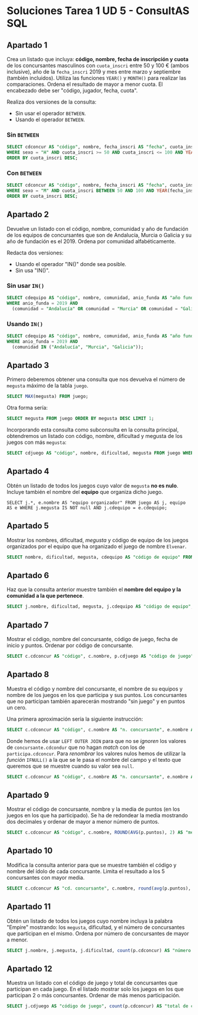 # Soluciones Tarea 1 UD 5 - ConsultAS SQL

## Apartado 1

Crea un listado que incluya: **código, nombre, fecha de inscripción y cuota** de los concursantes masculinos con `cuota_inscri` entre 50 y 100 € (ambos inclusive), año de la `fecha_inscri` 2019 y mes entre marzo y septiembre (también incluidos). Utiliza las funciones `YEAR()` y `MONTH()` para realizar las comparaciones. Ordena el resultado de mayor a menor cuota. El encabezado debe ser "código, jugador, fecha, cuota".

Realiza dos versiones de la consulta:

* Sin usar el operador `BETWEEN`.
* Usando el operador `BETWEEN`.

### Sin `BETWEEN`

```SQL
SELECT cdconcur AS "código", nombre, fecha_inscri AS "fecha", cuota_inscri AS "cuota" FROM concursante
WHERE sexo = "H" AND cuota_inscri >= 50 AND cuota_inscri <= 100 AND YEAR(fecha_inscri) = 2019 AND MONTH(fecha_inscri) >= 3 AND MONTH(fecha_inscri) <= 9
ORDER BY cuota_inscri DESC;
```

### Con `BETWEEN`

```SQL
SELECT cdconcur AS "código", nombre, fecha_inscri AS "fecha", cuota_inscri AS "cuota" FROM concursante
WHERE sexo = "M" AND cuota_inscri BETWEEN 50 AND 100 AND YEAR(fecha_inscri) = 2019 AND MONTH(fecha_inscri) BETWEEN 3 AND 9
ORDER BY cuota_inscri DESC;
```

## Apartado 2

Devuelve un listado con el código, nombre, comunidad y año de fundación de los equipos de concursantes que son de Andalucía, Murcia o Galicia y su año de fundación es el 2019. Ordena por comunidad alfabéticamente.

Redacta dos versiones:

* Usando el operador "IN()" donde sea posible.
* Sin usa "IN()".

### Sin usar `IN()`

```SQL
SELECT cdequipo AS "código", nombre, comunidad, anio_funda AS "año fundación"
WHERE anio_funda = 2019 AND
  (comunidad = "Andalucía" OR comunidad = "Murcia" OR comunidad = "Galicia");
```

### Usando `IN()`

```SQL
SELECT cdequipo AS "código", nombre, comunidad, anio_funda AS "año fundación" FROM equipo
WHERE anio_funda = 2019 AND
  (comunidad IN ("Andalucía", "Murcia", "Galicia"));
```

## Apartado 3

Primero deberemos obtener una consulta que nos devuelva el número de `megusta` máximo de la tabla `juego`.

```SQL
SELECT MAX(megusta) FROM juego;
```

Otra forma sería:

```SQL
SELECT megusta FROM juego ORDER BY megusta DESC LIMIT 1;
```

Incorporando esta consulta como subconsulta en la consulta principal, obtendremos un listado con código, nombre, dificultad y megusta de los juegos con más `megusta`:

```SQL
SELECT cdjuego AS "código", nombre, dificultad, megusta FROM juego WHERE megusta = (SELECT MAX(megusta) FROM juego);
```

## Apartado 4

Obtén un listado de todos los juegos cuyo valor de `megusta` **no es nulo**. Incluye también el nombre del **equipo** que organiza dicho juego.

```SLQ
SELECT j.*, e.nombre AS "equipo organizador" FROM juego AS j, equipo AS e WHERE j.megusta IS NOT null AND j.cdequipo = e.cdequipo;
```

## Apartado 5

Mostrar los nombres, dificultad, _megusta_ y código de equipo de los juegos organizados por el equipo que ha organizado el juego de nombre `Elvenar`.

```SQL
SELECT nombre, dificultad, megusta, cdequipo AS "código de equipo" FROM juego WHERE cdequipo = (SELECT cdequipo FROM juego WHERE nombre = "Elvenar");
```

## Apartado 6

Haz que la consulta anterior muestre también el **nombre del equipo y la comunidad a la que pertenece**.

```SQL
SELECT j.nombre, dificultad, megusta, j.cdequipo AS "código de equipo", e.nombre AS "nombre equipo", comunidad FROM juego AS j, equipo AS e WHERE j.cdequipo = e.cdequipo AND j.cdequipo = (SELECT cdequipo FROM juego WHERE nombre = "Elvenar");
```

## Apartado 7

Mostrar el código, nombre del concursante, código de juego, fecha de inicio y puntos. Ordenar por código de concursante.

```SQL
SELECT c.cdconcur AS "código", c.nombre, p.cdjuego AS "código de juego", p.fecha_inicio AS "fecha de inicio", p.puntos FROM concursante, partida WHERE c.cdconcur = p.cdconcur ORDER BY c.cdconcur; 
```

## Apartado 8

Muestra el código y nombre del concursante, el nombre de su equipos y nombre de los juegos en los que participa y sus puntos. Los concursantes que no participan también aparecerán mostrando "sin juego" y en puntos un cero.

Una primera aproximación sería la siguiente instrucción:

```SQL
SELECT c.cdconcur AS "código", c.nombre AS "n. concursante", e.nombre AS "n. equipo", j.nombre AS "n. juego", p.puntos FROM concursante AS c LEFT OUTER JOIN participa AS p ON c.cdconcur = p.cdconcur LEFT OUTER JOIN equipo AS e ON c.cdequipo = e.cdequipo LEFT OUTER JOIN juego AS j ON p.cdjuego = j.cdjuego;
```

Donde hemos de usar `LEFT OUTER JOIN` para que no se _ignoren_ los valores de `concursante.cdcondur` que no hagan _match_ con los de `participa.cdconcur`.
Para _renombrar_ los valores nulos hemos de utilizar la _función_ `IFNULL()` a la que se le pasa el nombre del campo y el texto que queremos que se muestre cuando su valor sea `null`.

```SQL
SELECT c.cdconcur AS "código", c.nombre AS "n. concursante", e.nombre AS "n. equipo", IFNULL(j.nombre, "sin juego") AS "n. juego", IFNULL(p.puntos, "0") FROM concursante AS c LEFT OUTER JOIN participa AS p ON c.cdconcur = p.cdconcur LEFT OUTER JOIN equipo AS e ON c.cdequipo = e.cdequipo LEFT OUTER JOIN juego AS j ON p.cdjuego = j.cdjuego;
```

## Apartado 9

Mostrar el código de concursante, nombre y la media de puntos (en los juegos en los que ha participado). Se ha de redondear la media mostrando dos decimales y ordenar de mayor a menor número de puntos.

```SQL
SELECT c.cdconcur AS "código", c.nombre, ROUND(AVG(p.puntos), 2) AS "media puntos" FROM concursante AS c, participa AS p WHERE c.cdconcur = p.cdconcur GROUP BY c.cdconcur ORDER BY AVG(p.puntos) DESC;
```

## Apartado 10

Modifica la consulta anterior para que se muestre también el código y nombre del ídolo de cada concursante. Limita el resultado a los 5 concursantes con mayor media.

```SQL
SELECT c.cdconcur AS "cd. concursante", c.nombre, round(avg(p.puntos), 2) AS "media puntos", c.cdidolo AS "cd. ídolo", cc.nombre AS "nombre ídolo" from concursante AS c INNER JOIN concursante AS cc ON c.cdidolo = cc.cdconcur INNER JOIN participa AS p ON c.cdconcur = p.cdconcur GROUP BY c.cdconcur ORDER BY avg(p.puntos) DESC LIMIT 5;
```

## Apartado 11

Obtén un listado de todos los juegos cuyo nombre incluya la palabra "Empire" mostrando: los `megusta`, dificultad, y el número de concursantes que participan en el mismo. Ordena por número de concursantes de mayor a menor.

```SQL
SELECT j.nombre, j.megusta, j.dificultad, count(p.cdconcur) AS "número de concursantes" FROM juego AS j, participa AS p WHERE j.cdjuego = p.cdjuego AND j.nombre LIKE "%Empire%" GROUP BY j.cdjuego ORDER BY "número de concursantes" DESC;
```

## Apartado 12

Muestra un listado con el código de juego y total de concursantes que participan en cada juego. En el listado mostrar solo los juegos en los que participan 2 o más concursantes. Ordenar de más  menos participación.

```SQL
SELECT j.cdjuego AS "código de juego", count(p.cdconcur) AS "total de concursantes" FROM juego AS j, participa AS p WHERE j.cdjuego = p.cdjuego GROUP BY j.cdjuego HAVING count(p.cdconcur) >= 2 ORDER BY "total de concursantes" DESC;
```

